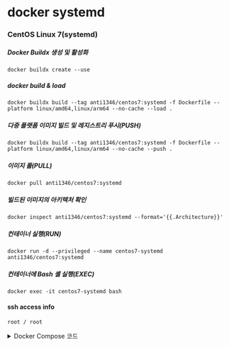 # docker systemd

### CentOS Linux 7(systemd)
##### Docker Buildx 생성 및 활성화
```
docker buildx create --use
```
##### docker build & load
```
docker buildx build --tag anti1346/centos7:systemd -f Dockerfile --platform linux/amd64,linux/arm64 --no-cache --load .
```
##### 다중 플랫폼 이미지 빌드 및 레지스트리 푸시(PUSH)
```
docker buildx build --tag anti1346/centos7:systemd -f Dockerfile --platform linux/amd64,linux/arm64 --no-cache --push .
```
##### 이미지 풀(PULL)
```
docker pull anti1346/centos7:systemd
```
##### 빌드된 이미지의 아키텍처 확인
```
docker inspect anti1346/centos7:systemd --format='{{.Architecture}}'
```
##### 컨테이너 실행(RUN)
```
docker run -d --privileged --name centos7-systemd anti1346/centos7:systemd
```
##### 컨테이너에 Bash 셸 실행(EXEC)
```
docker exec -it centos7-systemd bash
```
#### ssh access info
```
root / root
```


<details>
<summary>Docker Compose 코드</summary>

## docker-compose
#### docker-compose build

```
docker-compose build --no-cache
```
```
docker-compose up -d; docker-compose ps; docker-compose logs -f
```
```
docker-compose up --build -d; docker-compose ps; docker-compose logs -f
```

###### docker container ip
```
docker inspect --format='{{range .NetworkSettings.Networks}}{{.IPAddress}}{{end}}' ssh-server
```

<details>
<summary>README 백업</summary>

</details>
